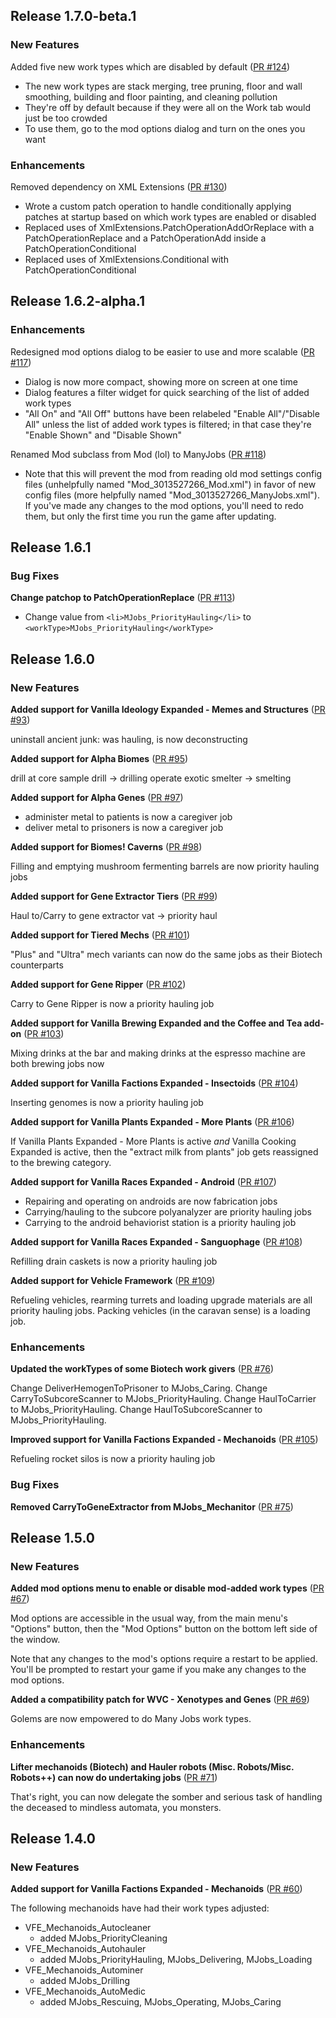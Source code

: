 ## Release 1.7.0-beta.1

### New Features

Added five new work types which are disabled by default ([PR #124](https://github.com/CaptainArbitrary/ManyJobs/pull/124))

- The new work types are stack merging, tree pruning, floor and wall smoothing, building and floor painting, and cleaning pollution
- They're off by default because if they were all on the Work tab would just be too crowded
- To use them, go to the mod options dialog and turn on the ones you want

### Enhancements

Removed dependency on XML Extensions ([PR #130](https://github.com/CaptainArbitrary/ManyJobs/pull/130))

- Wrote a custom patch operation to handle conditionally applying patches at startup based on which work types are enabled or disabled
- Replaced uses of XmlExtensions.PatchOperationAddOrReplace with a PatchOperationReplace and a PatchOperationAdd inside a PatchOperationConditional
- Replaced uses of XmlExtensions.Conditional with PatchOperationConditional

## Release 1.6.2-alpha.1

### Enhancements

Redesigned mod options dialog to be easier to use and more scalable ([PR #117](https://github.com/CaptainArbitrary/ManyJobs/pull/117))

- Dialog is now more compact, showing more on screen at one time
- Dialog features a filter widget for quick searching of the list of added work types
- "All On" and "All Off" buttons have been relabeled "Enable All"/"Disable All" unless the list of added work types is filtered; in that case they're "Enable Shown" and "Disable Shown"

Renamed Mod subclass from Mod (lol) to ManyJobs ([PR #118](https://github.com/CaptainArbitrary/ManyJobs/pull/118))

- Note that this will prevent the mod from reading old mod settings config files (unhelpfully named "Mod_3013527266_Mod.xml") in favor of new config files (more helpfully named "Mod_3013527266_ManyJobs.xml"). If you've made any changes to the mod options, you'll need to redo them, but only the first time you run the game after updating.

## Release 1.6.1

### Bug Fixes

**Change patchop to PatchOperationReplace** ([PR #113](https://github.com/CaptainArbitrary/ManyJobs/pull/113))

- Change value from `<li>MJobs_PriorityHauling</li>` to `<workType>MJobs_PriorityHauling</workType>`

## Release 1.6.0

### New Features

**Added support for Vanilla Ideology Expanded - Memes and Structures** ([PR #93](https://github.com/CaptainArbitrary/ManyJobs/pull/93))

uninstall ancient junk: was hauling, is now deconstructing

**Added support for Alpha Biomes** ([PR #95](https://github.com/CaptainArbitrary/ManyJobs/pull/95))

drill at core sample drill → drilling
operate exotic smelter → smelting

**Added support for Alpha Genes** ([PR #97](https://github.com/CaptainArbitrary/ManyJobs/pull/97))

- administer metal to patients is now a caregiver job
- deliver metal to prisoners is now a caregiver job

**Added support for Biomes! Caverns** ([PR #98](https://github.com/CaptainArbitrary/ManyJobs/pull/98))

Filling and emptying mushroom fermenting barrels are now priority hauling jobs

**Added support for Gene Extractor Tiers** ([PR #99](https://github.com/CaptainArbitrary/ManyJobs/pull/99))

Haul to/Carry to gene extractor vat → priority haul

**Added support for Tiered Mechs** ([PR #101](https://github.com/CaptainArbitrary/ManyJobs/pull/101))

"Plus" and "Ultra" mech variants can now do the same jobs as their Biotech counterparts

**Added support for Gene Ripper** ([PR #102](https://github.com/CaptainArbitrary/ManyJobs/pull/102))

Carry to Gene Ripper is now a priority hauling job

**Added support for Vanilla Brewing Expanded and the Coffee and Tea add-on** ([PR #103](https://github.com/CaptainArbitrary/ManyJobs/pull/103))

Mixing drinks at the bar and making drinks at the espresso machine are both brewing jobs now

**Added support for Vanilla Factions Expanded - Insectoids** ([PR #104](https://github.com/CaptainArbitrary/ManyJobs/pull/104))

Inserting genomes is now a priority hauling job

**Added support for Vanilla Plants Expanded - More Plants** ([PR #106](https://github.com/CaptainArbitrary/ManyJobs/pull/106))

If Vanilla Plants Expanded - More Plants is active _and_ Vanilla Cooking Expanded is active, then the "extract milk from plants" job gets reassigned to the brewing category.

**Added support for Vanilla Races Expanded - Android** ([PR #107](https://github.com/CaptainArbitrary/ManyJobs/pull/107))

- Repairing and operating on androids are now fabrication jobs
- Carrying/hauling to the subcore polyanalyzer are priority hauling jobs
- Carrying to the android behaviorist station is a priority hauling job

**Added support for Vanilla Races Expanded - Sanguophage** ([PR #108](https://github.com/CaptainArbitrary/ManyJobs/pull/108))

Refilling drain caskets is now a priority hauling job

**Added support for Vehicle Framework** ([PR #109](https://github.com/CaptainArbitrary/ManyJobs/pull/109))

Refueling vehicles, rearming turrets and loading upgrade materials are all priority hauling jobs. Packing vehicles (in the caravan sense) is a loading job.

### Enhancements

**Updated the workTypes of some Biotech work givers** ([PR #76](https://github.com/CaptainArbitrary/ManyJobs/pull/76))

Change DeliverHemogenToPrisoner to MJobs_Caring.
Change CarryToSubcoreScanner to MJobs_PriorityHauling.
Change HaulToCarrier to MJobs_PriorityHauling.
Change HaulToSubcoreScanner to MJobs_PriorityHauling.

**Improved support for Vanilla Factions Expanded - Mechanoids** ([PR #105](https://github.com/CaptainArbitrary/ManyJobs/pull/105))

Refueling rocket silos is now a priority hauling job

### Bug Fixes

**Removed CarryToGeneExtractor from MJobs_Mechanitor** ([PR #75](https://github.com/CaptainArbitrary/ManyJobs/pull/75))

## Release 1.5.0

### New Features

**Added mod options menu to enable or disable mod-added work types** ([PR #67](https://github.com/CaptainArbitrary/ManyJobs/pull/67))

Mod options are accessible in the usual way, from the main menu's "Options" button, then the "Mod Options" button on the bottom left side of the window.

Note that any changes to the mod's options require a restart to be applied. You'll be prompted to restart your game if you make any changes to the mod options.

**Added a compatibility patch for WVC - Xenotypes and Genes** ([PR #69](https://github.com/CaptainArbitrary/ManyJobs/pull/69))

Golems are now empowered to do Many Jobs work types.

### Enhancements

**Lifter mechanoids (Biotech) and Hauler robots (Misc. Robots/Misc. Robots++) can now do undertaking jobs** ([PR #71](https://github.com/CaptainArbitrary/ManyJobs/pull/71))

That's right, you can now delegate the somber and serious task of handling the deceased to mindless automata, you monsters.

## Release 1.4.0

### New Features

**Added support for Vanilla Factions Expanded - Mechanoids** ([PR #60](https://github.com/CaptainArbitrary/ManyJobs/pull/60))

The following mechanoids have had their work types adjusted:
- VFE_Mechanoids_Autocleaner
  - added MJobs_PriorityCleaning
- VFE_Mechanoids_Autohauler
  - added MJobs_PriorityHauling, MJobs_Delivering, MJobs_Loading
- VFE_Mechanoids_Autominer
  - added MJobs_Drilling
- VFE_Mechanoids_AutoMedic
  - added MJobs_Rescuing, MJobs_Operating, MJobs_Caring

